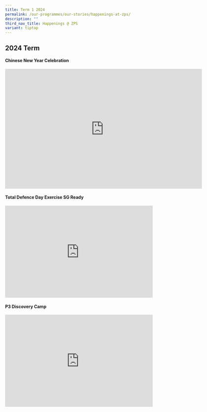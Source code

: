 ```yaml
---
title: Term 1 2024
permalink: /our-programmes/our-stories/happenings-at-zps/
description: ""
third_nav_title: Happenings @ ZPS
variant: tiptap
---
```

<h2>2024 Term</h2>
<h4><strong>Chinese New Year Celebration</strong></h4>
<div class="iframe-wrapper">
<iframe height="389" width="640" allowfullscreen="true" frameborder="0" src="https://docs.google.com/presentation/d/e/2PACX-1vSlUN7K73qNW2m0AIIhBkhPYnG1-xt_Y8EPOU4ePirj4MZbkj8mQ-eWUZ0Th6JiZg/embed?start=true&amp;loop=true&amp;delayms=30000"></iframe>
</div>
<h4><strong>Total Defence Day Exercise SG Ready</strong></h4>
<div class="iframe-wrapper">
<iframe height="299" width="480" allowfullscreen="true" frameborder="0" src="https://docs.google.com/presentation/d/e/2PACX-1vQ43H-qhQVrvxMJyhHty-bZLm7qrdXtT0y5DxwlEEokWC8L8qLtgvDAWqU1QFv8uzaPDy4vgqLCuE5M/embed?start=true&amp;loop=true&amp;delayms=10000"></iframe>
</div>
<h4><strong>P3 Discovery Camp</strong></h4>
<div class="iframe-wrapper">
<iframe height="299" width="480" allowfullscreen="true" frameborder="0" src="https://docs.google.com/presentation/d/e/2PACX-1vQ4V4tsgm_6CbC0Rbl-lTpqRfCcOXnE3UW430SVaRaHQQj6DGF_cpfbdsTQGKx6g5xB_Iqyf6Mt7u-1/embed?start=true&amp;loop=true&amp;delayms=10000"></iframe>
</div>
<p></p>